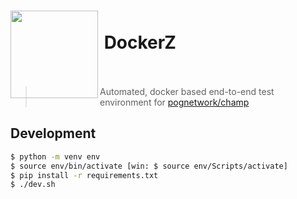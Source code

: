 <h1> 
    <img align="left" width="140" src="https://cdn.betterttv.net/emote/573d38b50ffbf6cc5cc38dc9/3x"/>
    <br>&nbsp;DockerZ<br/><br/>
</h1>

> Automated, docker based end-to-end test environment for [pognetwork/champ](github.com/pognetwork/champ)

## Development

```bash
$ python -m venv env
$ source env/bin/activate [win: $ source env/Scripts/activate]
$ pip install -r requirements.txt
$ ./dev.sh
```

